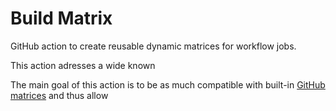 # Build Matrix

GitHub action to create reusable dynamic matrices for workflow jobs.

This action adresses a wide known

The main goal of this action is to be as much compatible with built-in [GitHub matrices](https://docs.github.com/en/actions/using-jobs/using-a-matrix-for-your-jobs) and thus allow
